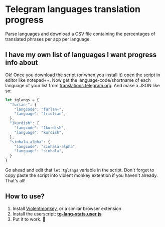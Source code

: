 # Telegram languages translation progress
Parse languages and download a CSV file containing the percentages of translated phrases per app per language.

## I have my own list of languages I want progress info about
Ok! Once you download the script (or when you install it) open the script in editor like notepad++. Now get the language-code/shortname of each language of your list from [translations.telegram.org](https://translations.telegram.org). And make a JSON like so:
```javascript
let tglangs = {
  "furlan-": {
    "langcode": "furlan-",
    "language": "friulian",
  },
  "1kurdish": {
    "langcode": "1kurdish",
    "language": "kurdish",
  },
  "sinhala-alpha": {
    "langcode": "sinhala-alpha",
    "language": "sinhala",
  }
}
```
Go ahead and edit that `let tglangs` variable in the script. Don't forget to copy paste the script into violent monkey extention if you haven't already. That's all!

## How to use?
1. Install [Violentmonkey](https://violentmonkey.github.io/get-it/), or a similar browser extension
2. Install the userscript: **[tg-lang-stats.user.js](https://github.com/rondevous/Telegram-Translation-QuickHacks/raw/main/tg-lang-stats.user.js)**
3. Put it to work. :slightly_smiling_face:
